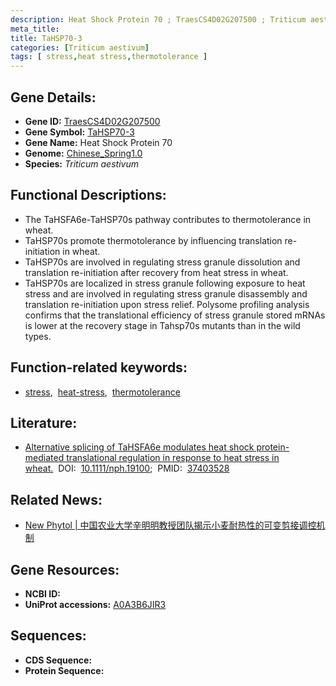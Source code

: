 ```yaml
---
description: Heat Shock Protein 70 ; TraesCS4D02G207500 ; Triticum aestivum
meta_title:
title: TaHSP70-3
categories: [Triticum aestivum]
tags: [ stress,heat stress,thermotolerance ]
---
```


## Gene Details:
- **Gene ID:**	[TraesCS4D02G207500](https://ensembl.gramene.org/Triticum_aestivum/Gene/Summary?g=TraesCS4D02G207500)
- **Gene Symbol:** <u>TaHSP70-3</u>
- **Gene Name:** Heat Shock Protein 70
- **Genome:** [Chinese_Spring1.0](https://ensembl.gramene.org/Triticum_aestivum/Info/Index)
- **Species:** *Triticum aestivum*

## Functional Descriptions:
   - The TaHSFA6e-TaHSP70s pathway contributes to thermotolerance in wheat.
   - TaHSP70s promote thermotolerance by influencing translation re-initiation in wheat.
   - TaHSP70s are involved in regulating stress granule dissolution and translation re-initiation after recovery from heat stress in wheat.
   - TaHSP70s are localized in stress granule following exposure to heat stress and are involved in regulating stress granule disassembly and translation re-initiation upon stress relief. Polysome profiling analysis confirms that the translational efficiency of stress granule stored mRNAs is lower at the recovery stage in Tahsp70s mutants than in the wild types.

## Function-related keywords:
   - [stress](/tags/stress/),&nbsp;&nbsp;[heat-stress](/tags/heat-stress/),&nbsp;&nbsp;[thermotolerance](/tags/thermotolerance/)

## Literature:
   - [Alternative splicing of TaHSFA6e modulates heat shock protein-mediated translational regulation in response to heat stress in wheat.]( https://nph.onlinelibrary.wiley.com/doi/10.1111/nph.19100)&nbsp;&nbsp;DOI:&nbsp;&nbsp;[10.1111/nph.19100](https://nph.onlinelibrary.wiley.com/doi/10.1111/nph.19100);&nbsp;&nbsp;PMID:&nbsp;&nbsp;[37403528](https://pubmed.ncbi.nlm.nih.gov/37403528/)

## Related News:
   - [New Phytol | 中国农业大学辛明明教授团队揭示小麦耐热性的可变剪接调控机制](https://mp.weixin.qq.com/s/aIYC1y8rpkOUjVXj03mwlg)

## Gene Resources:
- **NCBI ID:**  [](https://www.ncbi.nlm.nih.gov/gene/?term=)
- **UniProt accessions:** [A0A3B6JIR3](https://www.uniprot.org/uniprotkb/A0A3B6JIR3/entry)



## Sequences:
- **CDS Sequence:**
- **Protein Sequence:**
